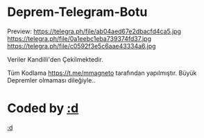 # Deprem-Telegram-Botu

Preview: https://telegra.ph/file/ab04aed67e2dbacfd4ca5.jpg
         https://telegra.ph/file/0a1eebc1eba739374fd37.jpg
         https://telegra.ph/file/c0592f3e5c6aae43334a6.jpg

Veriler Kandilli'den Çekilmektedir.

Tüm Kodlama https://t.me/mmagneto tarafından yapılmıştır.
Büyük Depremler olmaması dileğiyle.. 


# Coded by [:d](https://t.me/mmagneto)
[:d](https://t.me/mmagneto)
